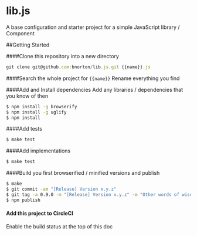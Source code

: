 # lib.js

A base configuration and starter project for a simple JavaScript library / Component

<!-- Remove after renaming {{name}} to the real project name and adding the {{circle-ci-username}}
[![Circle CI](https://circleci.com/gh/{{circle-ci-username}}/{{name}}.js.svg?style=svg)](https://circleci.com/gh/{{circle-ci-username}}/{{name}}.js)
-->

##Getting Started

####Clone this repository into a new directory
```javascript
git clone git@github.com:bnorton/lib.js.git {{name}}.js
```

####Search the whole project for `{{name}}`
Rename everything you find

####Add and Install dependencies
Add any libraries / dependencies that you know of then
```bash
$ npm install -g browserify
$ npm install -g uglify
$ npm install
```

####Add tests
```bash
$ make test
```

####Add implementations
```bash
$ make test
```

####Build you first browserified / minified versions and publish
```bash
$ make
$ git commit -am "[Release] Version x.y.z"
$ git tag -a 0.9.0 -m "[Release] Version x.y.z" -m "Other words of wisdom and what has changed"
$ npm publish
```

#### Add this project to CircleCI
Enable the build status at the top of this doc
